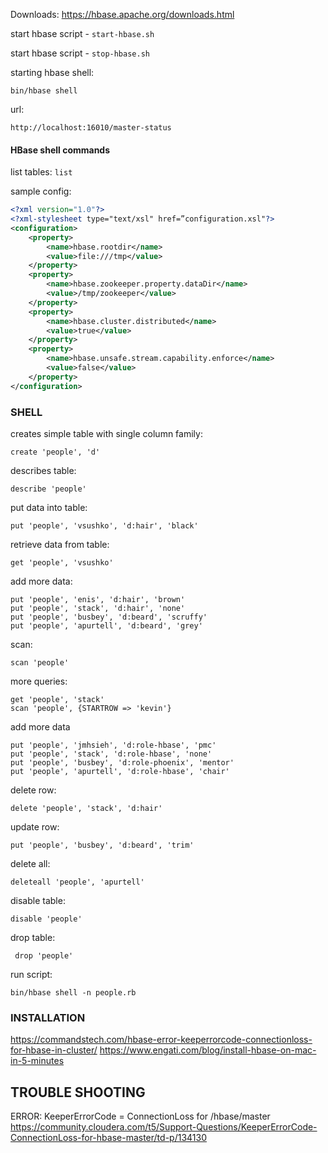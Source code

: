 Downloads: https://hbase.apache.org/downloads.html

start hbase script - `start-hbase.sh`

start hbase script - `stop-hbase.sh`

starting hbase shell:
```
bin/hbase shell
```
url:
```
http://localhost:16010/master-status
```

#### HBase shell commands

list tables:
``` list ```

sample config:
```xml
<?xml version="1.0"?>
<?xml-stylesheet type="text/xsl" href=”configuration.xsl"?>
<configuration>
    <property>
        <name>hbase.rootdir</name>
        <value>file:///tmp</value>
    </property>
    <property>
        <name>hbase.zookeeper.property.dataDir</name>
        <value>/tmp/zookeeper</value>
    </property>
    <property>
        <name>hbase.cluster.distributed</name>
        <value>true</value>
    </property>
    <property>
        <name>hbase.unsafe.stream.capability.enforce</name>
        <value>false</value>
    </property>
</configuration>
```

### SHELL

creates simple table with single column family:
```
create 'people', 'd'
```
describes table:
```
describe 'people'
```
put data into table:
```
put 'people', 'vsushko', 'd:hair', 'black'
```
retrieve data from table:
```
get 'people', 'vsushko'
```
add more data:
```
put 'people', 'enis', 'd:hair', 'brown'
put 'people', 'stack', 'd:hair', 'none'
put 'people', 'busbey', 'd:beard', 'scruffy'
put 'people', 'apurtell', 'd:beard', 'grey'
```
scan:
```
scan 'people'
```
more queries:
```
get 'people', 'stack'
scan 'people', {STARTROW => 'kevin'}
```
add more data
```
put 'people', 'jmhsieh', 'd:role-hbase', 'pmc'
put 'people', 'stack', 'd:role-hbase', 'none'
put 'people', 'busbey', 'd:role-phoenix', 'mentor'
put 'people', 'apurtell', 'd:role-hbase', 'chair'
```
delete row:
```
delete 'people', 'stack', 'd:hair'
```
update row:
```
put 'people', 'busbey', 'd:beard', 'trim'
```
delete all:
```
deleteall 'people', 'apurtell'
```
disable table:
```
disable 'people'
```
drop table:
```
 drop 'people'
```
run script:
```
bin/hbase shell -n people.rb
```


### INSTALLATION
https://commandstech.com/hbase-error-keeperrorcode-connectionloss-for-hbase-in-cluster/
https://www.engati.com/blog/install-hbase-on-mac-in-5-minutes

## TROUBLE SHOOTING
ERROR: KeeperErrorCode = ConnectionLoss for /hbase/master
https://community.cloudera.com/t5/Support-Questions/KeeperErrorCode-ConnectionLoss-for-hbase-master/td-p/134130

